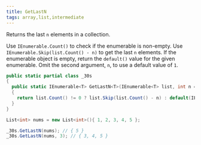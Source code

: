 ```yaml
---
title: GetLastN
tags: array,list,intermediate
---
```


Returns the last `n` elements in a collection.

Use `IEnumerable.Count()` to check if the enumerable is non-empty.
Use `IEnumerable.Skip(list.Count() - n)` to get the last `n` elements.
If the enumerable object is empty, return the `default()` value for the given enumerable.
Omit the second argument, `n`, to use a default value of `1`.

```csharp
public static partial class _30s 
{
  public static IEnumerable<T> GetLastN<T>(IEnumerable<T> list, int n = 1)
  {
    return list.Count() != 0 ? list.Skip(list.Count() - n) : default(IEnumerable<T>);
  }
}
```

```csharp
List<int> nums = new List<int>(){ 1, 2, 3, 4, 5 };

_30s.GetLastN(nums); // { 5 }
_30s.GetLastN(nums, 3); // { 3, 4, 5 }
```
